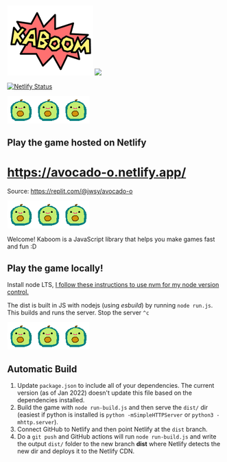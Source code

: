 ![kaboom](learn/kaboom.png) <img src="https://www.netlify.com/v3/img/components/logomark.png" height="160px">

[![Netlify Status](https://api.netlify.com/api/v1/badges/3780e935-7729-4b5d-92aa-d641286295e7/deploy-status)](https://app.netlify.com/sites/avocado-o/deploys)

![avocado](avocado-icon.png)![avocado](avocado-icon.png)![avocado](avocado-icon.png)

## Play the game hosted on Netlify
# https://avocado-o.netlify.app/
Source: https://replit.com/@jwsy/avocado-o

![avocado](avocado-icon.png)![avocado](avocado-icon.png)![avocado](avocado-icon.png)

Welcome! Kaboom is a JavaScript library that helps you make games fast and fun :D

Play the game locally!
----------------------
Install node LTS, [I follow these instructions to use nvm for my node version control.](https://heynode.com/tutorial/install-nodejs-locally-nvm/)

The dist is built in JS with nodejs (using *esbuild*) by running `node run.js`. This builds and runs the server. Stop the server `^c`

![avocado](avocado-icon.png)![avocado](avocado-icon.png)![avocado](avocado-icon.png)

Automatic Build
---------------
1. Update `package.json` to include all of your dependencies. The current version (as of Jan 2022) doesn't update this file based on the dependencies installed.
1. Build the game with `node run-build.js` and then serve the `dist/` dir (easiest if python is installed is `python -mSimpleHTTPServer` or `python3 -mhttp.server`). 
1. Connect GitHub to Netlify and then point Netlify at the `dist` branch.
1. Do a `git push` and GitHub actions will run `node run-build.js` and write the output `dist/` folder to the new branch **dist** where Netlify detects the new dir and deploys it to the Netlify CDN.
